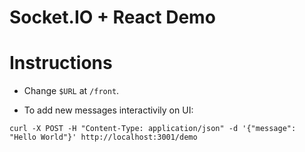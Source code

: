 # Socket.IO + React Demo

# Instructions

* Change `$URL` at `/front`.

* To add new messages interactivily on UI: 

```shell
curl -X POST -H "Content-Type: application/json" -d '{"message": "Hello World"}' http://localhost:3001/demo
```
